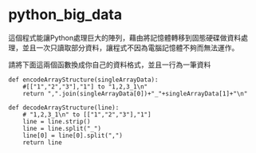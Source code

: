 # python_big_data
這個程式能讓Python處理巨大的陣列，藉由將記憶體轉移到固態硬碟做資料處理，並且一次只讀取部分資料，讓程式不因為電腦記憶體不夠而無法運作。

請將下面這兩個函數換成你自己的資料格式，並且一行為一筆資料
```
def encodeArrayStructure(singleArrayData):
    #[["1","2","3"],"1"] to "1,2,3_1\n"
    return ",".join(singleArrayData[0])+"_"+singleArrayData[1]+"\n"

def decodeArrayStructure(line):
    # "1,2,3_1\n" to [["1","2","3"],"1"]
    line = line.strip()
    line = line.split("_")
    line[0] = line[0].split(",")
    return line
```
